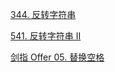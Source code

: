 

<a href="344.cpp">344. 反转字符串</a>

<a href="541.cpp">541. 反转字符串 II</a>

<a href="05.cpp">剑指 Offer 05. 替换空格</a>
